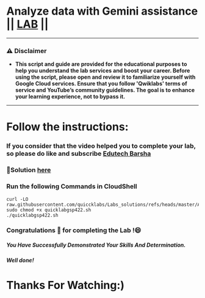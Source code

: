# Analyze data with Gemini assistance || [LAB](https://www.cloudskillsboost.google/focuses/80989?parent=catalog) ||

---
### ⚠️ Disclaimer
- **This script and guide are provided for  the educational purposes to help you understand the lab services and boost your career. Before using the script, please open and review it to familiarize yourself with Google Cloud services. Ensure that you follow 'Qwiklabs' terms of service and YouTube’s community guidelines. The goal is to enhance your learning experience, not to bypass it.**
---
# Follow the instructions:
### If you consider that the video helped you to complete your lab, so please do like and subscribe [Edutech Barsha](https://www.youtube.com/@edutechbarsha)
### 🔗Solution [here](https://youtu.be/sx3KnHGDFPg)

### Run the following Commands in CloudShell
```
curl -LO raw.githubusercontent.com/quiccklabs/Labs_solutions/refs/heads/master/APIs%20Explorer%20App%20Engine/quicklabgsp422.sh
sudo chmod +x quicklabgsp422.sh
./quicklabgsp422.sh
```

### Congratulations 🎉 for completing the Lab !😄

##### *You Have Successfully Demonstrated Your Skills And Determination.*

#### *Well done!*

# Thanks For Watching:)

